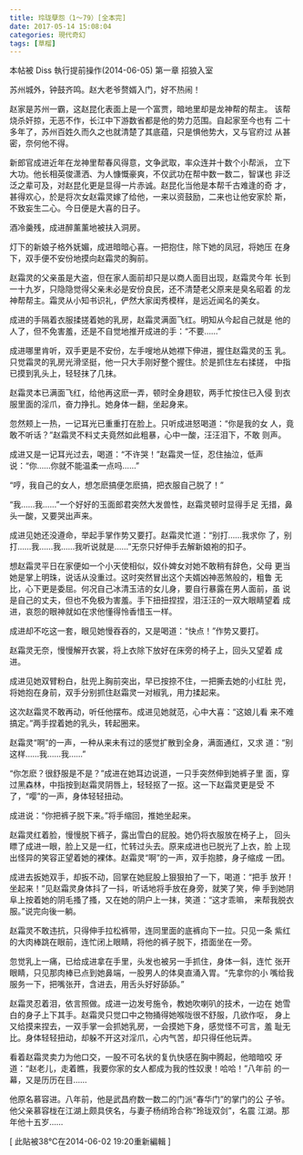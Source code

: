 ```yaml
---
title: 玲珑孽怨（1～79）[全本完]
date: 2017-05-14 15:08:04
categories: 現代奇幻
tags: [草榴]
---
```

本帖被 Diss 執行提前操作(2014-06-05)
第一章  招狼入室

苏州城外，钟鼓齐鸣。赵大老爷赘婿入门，好不热闹！

赵家是苏州一霸，这赵昆化表面上是一个富贾，暗地里却是龙神帮的帮主。
该帮烧杀奸掠，无恶不作，长江中下游数省都是他的势力范围。自起家至今也有
二十多年了，苏州百姓久而久之也就清楚了其底蕴，只是惧他势大，又与官府过
从甚密，奈何他不得。

新郎官成进近年在龙神里帮春风得意，文争武取，率众连并十数个小帮派，
立下大功。他长相英俊潇洒、为人慷慨豪爽，不仅武功在帮中数一数二，智谋也
非泛泛之辈可及，对赵昆化更是显得一片赤诚。赵昆化当他是本帮千古难逢的奇
才，甚得欢心，於是将次女赵霜灵嫁了给他，一来以资鼓励，二来也让他安家於
斯，不致妄生二心。今日便是大喜的日子。

酒冷羹残，成进醉薰薰地被扶入洞房。

灯下的新娘子格外妩媚，成进暗暗心喜。一把抱住，除下她的凤冠，将她压
在身下，双手便不安份地摸向赵霜灵的胸前。

赵霜灵的父亲虽是大盗，但在家人面前却只是以商人面目出现，赵霜灵今年
长到一十九岁，只隐隐觉得父亲未必是安份良民，还不清楚老父原来是臭名昭着
的龙神帮帮主。霜灵从小知书识礼，俨然大家闺秀模样，是远近闻名的美女。

成进的手隔着衣服揉搓着她的乳房，赵霜灵满面飞红。明知从今起自己就是
他的人了，但不免害羞，还是不自觉地推开成进的手：“不要……”

成进哪里肯听，双手更是不安份，左手嗖地从她襟下伸进，握住赵霜灵的玉
乳。只觉霜灵的乳房光滑坚挺，他一只大手刚好整个握住。於是抓住左右揉搓，
中指已摸到乳头上，轻轻抹了几抹。

赵霜灵本已满面飞红，给他再这麽一弄，顿时全身趐软，两手忙按住已入侵
到衣服里面的淫爪，奋力挣扎。她身体一翻，坐起身来。

忽然颊上一热，一记耳光已重重打在脸上。只听成进怒喝道：“你是我的女
人，竟敢不听话？”赵霜灵不料丈夫竟然如此粗暴，心中一酸，汪汪泪下，不敢
则声。

成进又是一记耳光过去，喝道：“不许哭！”赵霜灵一怔，忍住抽泣，低声
说：“你……你就不能温柔一点吗……”

“哼，我自己的女人，想怎麽搞便怎麽搞，把衣服自己脱了！”

“我……我……”一个好好的玉面郎君突然大发兽性，赵霜灵顿时显得手足
无措，鼻头一酸，又要哭出声来。

成进见她还没遵命，举起手掌作势又要打。赵霜灵忙道：“别打……我求你
了，别打……我……我……我听说就是……”无奈只好伸手去解新娘袍的扣子。

想赵霜灵平日在家便如一个小天使相似，奴仆婢女对她不敢稍有辞色，父母
更当她是掌上明珠，说话从没重过。这时突然冒出这个夫婿凶神恶煞般的，粗鲁
无比，心下更是委屈。何况自己冰清玉洁的女儿身，要自行暴露在男人面前，虽
说是自己的丈夫，但也不免极为害羞。手下扭扭捏捏，泪汪汪的一双大眼睛望着
成进，哀怨的眼神就如在求他懂得怜香惜玉一样。

成进却不吃这一套，眼见她慢吞吞的，又是喝道：“快点！”作势又要打。

赵霜灵无奈，慢慢解开衣裳，将上衣除下放好在床旁的椅子上，回头又望着
成进。

成进见她双臂粉白，肚兜上胸前突出，早已按捺不住，一把撕去她的小红肚
兜，将她抱在身前，双手分别抓住赵霜灵一对椒乳，用力揉起来。

这次赵霜灵不敢再动，听任他摆布。成进见她就范，心中大喜：“这娘儿看
来不难搞定。”两手捏着她的乳头，转起圈来。

赵霜灵“啊”的一声，一种从来未有过的感觉扩散到全身，满面通红，又求
道：“别这样……我……我……”

“你怎麽？很舒服是不是？”成进在她耳边说道，一只手突然伸到她裤子里
面，穿过黑森林，中指按到赵霜灵阴唇上，轻轻抠了一抠。这一下赵霜灵更是受
不了，“嘤”的一声，身体轻轻扭动。

成进说：“你把裤子脱下来。”将手缩回，推她坐起来。

赵霜灵红着脸，慢慢脱下裤子，露出雪白的屁股。她仍将衣服放在椅子上，
回头瞟了成进一眼，脸上又是一红，忙转过头去。原来成进也已脱光了上衣，脸
上现出怪异的笑容正望着她的裸体。赵霜灵“啊”的一声，双手抱膝，身子缩成
一团。

成进去扳她双手，却扳不动，回掌在她屁股上狠狠拍了一下，喝道：“把手
放开！坐起来！”见赵霜灵身体抖了一抖，听话地将手放在身旁，就笑了笑，伸
手到她阴阜上按着她的阴毛搔了搔，又在她的阴户上一抹，笑道：“这才乖嘛，
来帮我脱衣服。”说完向後一躺。

赵霜灵不敢违抗，只得伸手拉松裤带，连同里面的底裤向下一拉。只见一条
紫红的大肉棒跳在眼前，连忙闭上眼睛，将他的裤子脱下，捂面坐在一旁。

忽觉乳上一痛，已给成进拿在手里，头发也被另一手抓住，身体一斜，连忙
张开眼睛，只见那肉棒已点到她鼻端，一股男人的体臭直涌入胃。“先拿你的小
嘴给我服务一下，把嘴张开，含进去，用舌头好好舔舔。”

赵霜灵忍着泪，依言照做。成进一边发号施令，教她吹喇叭的技术，一边在
她雪白的身子上下其手。赵霜灵只觉口中之物捅得她喉咙很不舒服，几欲作呕，
身上又给摸来捏去，一双手掌一会抓她乳房，一会摸她下身，感觉怪不可言，羞
耻无比。身体轻轻扭动，却躲不开这对淫爪，心内气苦，却只得任他玩弄。

看着赵霜灵卖力为他口交，一股不可名状的复仇快感在胸中腾起，他暗暗咬
牙道：“赵老儿，走着瞧，我要你家的女人都成为我的性奴隶！哈哈！”八年前
的一幕，又是历历在目……

他原名慕容进。八年前，他是武昌府数一数二的门派“春华门”的掌门的公
子爷。他父亲慕容栊在江湖上颇具侠名，与妻子杨绡玲合称“玲珑双剑”，名震
江湖。那年他十五岁…… 


[ 此貼被38℃在2014-06-02 19:20重新編輯 ]
